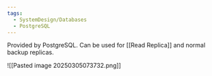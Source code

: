 ```yaml
---
tags:
  - SystemDesign/Databases
  - PostgreSQL
---
```

Provided by PostgreSQL. Can be used for [[Read Replica]] and normal backup replicas.

![[Pasted image 20250305073732.png]]

